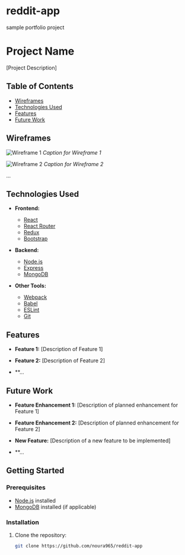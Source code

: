 # reddit-app
sample portfolio project

# Project Name

[Project Description]

## Table of Contents

- [Wireframes](#wireframes)
- [Technologies Used](#technologies-used)
- [Features](#features)
- [Future Work](#future-work)

## Wireframes

![Wireframe 1](/path/to/wireframe1.png)
*Caption for Wireframe 1*

![Wireframe 2](/path/to/wireframe2.png)
*Caption for Wireframe 2*

...

## Technologies Used

- **Frontend:**
  - [React](https://reactjs.org/)
  - [React Router](https://reactrouter.com/)
  - [Redux](https://redux.js.org/)
  - [Bootstrap](https://getbootstrap.com/)

- **Backend:**
  - [Node.js](https://nodejs.org/)
  - [Express](https://expressjs.com/)
  - [MongoDB](https://www.mongodb.com/)

- **Other Tools:**
  - [Webpack](https://webpack.js.org/)
  - [Babel](https://babeljs.io/)
  - [ESLint](https://eslint.org/)
  - [Git](https://git-scm.com/)

## Features

- **Feature 1:**
  [Description of Feature 1]

- **Feature 2:**
  [Description of Feature 2]

- **...

## Future Work

- **Feature Enhancement 1:**
  [Description of planned enhancement for Feature 1]

- **Feature Enhancement 2:**
  [Description of planned enhancement for Feature 2]

- **New Feature:**
  [Description of a new feature to be implemented]

- **...

## Getting Started

### Prerequisites

- [Node.js](https://nodejs.org/) installed
- [MongoDB](https://www.mongodb.com/) installed (if applicable)

### Installation

1. Clone the repository:
   ```bash
   git clone https://github.com/noura965/reddit-app
